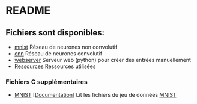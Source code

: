 # README

## Fichiers sont disponibles:
- [mnist](/doc/mnist) Réseau de neurones non convolutif
- [cnn](/doc/cnn) Réseau de neurones convolutif
- [webserver](/doc/webserver) Serveur web (python) pour créer des entrées manuellement
- [Ressources](/doc/resources.md) Ressources utilisées

### Fichiers C supplémentaires
- [MNIST](/src/mnist.c) [[Documentation](/src/include/mnist.h)] Lit les fichiers du jeu de données [MNIST](http://yann.lecun.com/exdb/mnist/)